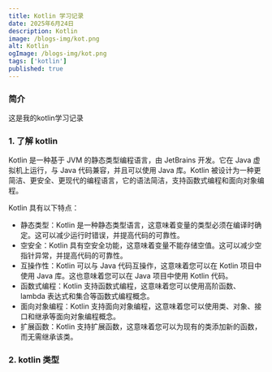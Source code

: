 ```yaml
---
title: Kotlin 学习记录
date: 2025年6月24日
description: Kotlin
image: /blogs-img/kot.png
alt: Kotlin
ogImage: /blogs-img/kot.png
tags: ['kotlin']
published: true
---
```


### 简介

这是我的kotlin学习记录

### 1. 了解 kotlin

Kotlin 是一种基于 JVM 的静态类型编程语言，由 JetBrains 开发。它在 Java 虚拟机上运行，与 Java 代码兼容，并且可以使用 Java 库。Kotlin 被设计为一种更简洁、更安全、更现代的编程语言，它的语法简洁，支持函数式编程和面向对象编程。

Kotlin 具有以下特点：

- 静态类型：Kotlin 是一种静态类型语言，这意味着变量的类型必须在编译时确定。这可以减少运行时错误，并提高代码的可靠性。
- 空安全：Kotlin 具有空安全功能，这意味着变量不能存储空值。这可以减少空指针异常，并提高代码的可靠性。
- 互操作性：Kotlin 可以与 Java 代码互操作，这意味着您可以在 Kotlin 项目中使用 Java 库。这也意味着您可以在 Java 项目中使用 Kotlin 代码。
- 函数式编程：Kotlin 支持函数式编程，这意味着您可以使用高阶函数、lambda 表达式和集合等函数式编程概念。
- 面向对象编程：Kotlin 支持面向对象编程，这意味着您可以使用类、对象、接口和继承等面向对象编程概念。
- 扩展函数：Kotlin 支持扩展函数，这意味着您可以为现有的类添加新的函数，而无需继承该类。

### 2. kotlin 类型
